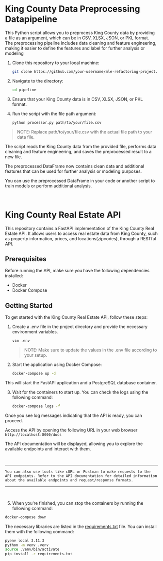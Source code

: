 #  King County Data Preprocessing Datapipeline

This Python script allows you to preprocess King County data by providing a file as an argument, which can be in CSV, XLSX, JSON, or PKL format. The preprocessing pipeline includes data cleaning and feature engineering, making it easier to define the features and label for further analysis or modeling

1. Clone this repository to your local machine:
    ```bash
    git clone https://github.com/your-username/mle-refactoring-project.git
    ```

2. Navigate to the directory:
    ```bash
    cd pipeline
    ```

3. Ensure that your King County data is in CSV, XLSX, JSON, or PKL format.


4. Run the script with the file path argument:
    ```bash
    python processor.py path/to/your/file.csv
    ````
> NOTE: Replace path/to/your/file.csv with the actual file path to your data file.

The script reads the King County data from the provided file, performs data cleaning and feature engineering, and saves the preprocessed result to a new file.

The preprocessed DataFrame now contains clean data and additional features that can be used for further analysis or modeling purposes.

You can use the preprocessed DataFrame in your code or another script to train models or perform additional analysis.


<br>

# King County Real Estate API

This repository contains a FastAPI implementation of the King County Real Estate API. It allows users to access real estate data from King County, such as property information, prices, and locations(zipcodes), through a RESTful API.

## Prerequisites

Before running the API, make sure you have the following dependencies installed:
- Docker
- Docker Compose

## Getting Started
To get started with the King County Real Estate API, follow these steps:


1. Create a .env file in the project directory and provide the necessary environment variables.
    ```bash
    vim .env
    ```
    >NOTE: Make sure to update the values in the .env file according to your setup.
2. Start the application using Docker Compose:
    ```bash
    docker-compose up -d
    ```
This will start the FastAPI application and a PostgreSQL database container.

3. Wait for the containers to start up. You can check the logs using the following command:
    ```bash
    docker-compose logs -f
    ```
Once you see log messages indicating that the API is ready, you can proceed.

Access the API by opening the following URL in your web browser ```http://localhost:8000/docs```

The API documentation will be displayed, allowing you to explore the available endpoints and interact with them.


<br>

___
```
You can also use tools like cURL or Postman to make requests to the API endpoints. Refer to the API documentation for detailed information about the available endpoints and request/response formats.
```
___

<br>

5. When you're finished, you can stop the containers by running the following command:

```bash
docker-compose down
````

The necessary libraries are listed in the [requirements.txt](./requirements.txt) file. You can install them with the following command:

```bash
pyenv local 3.11.3
python -m venv .venv
source .venv/bin/activate
pip install -r requirements.txt
```
